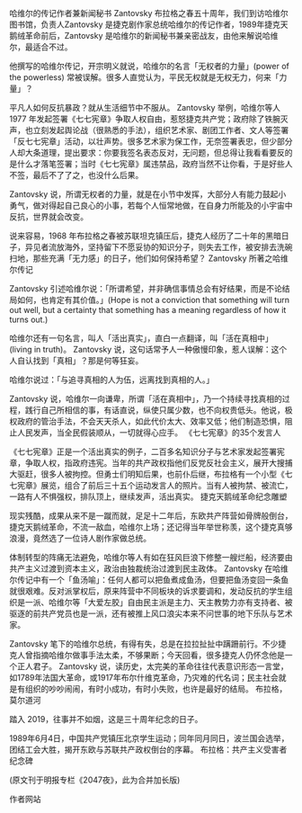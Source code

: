 

哈维尔的传记作者兼新闻秘书 Zantovsky 布拉格之春五十周年，我们到访哈维尔图书馆，负责人Zantovsky 是捷克剧作家总统哈维尔的传记作者，1989年捷克天鹅绒革命前后，Zantovsky 是哈维尔的新闻秘书兼亲密战友，由他来解说哈维尔，最适合不过。

他撰写的哈维尔传记，开宗明义就说，哈维尔的名言「无权者的力量」(power of the powerless) 常被误解。很多人直觉认为，平民无权就是无权无力，何来「力量」？

平凡人如何反抗暴政？就从生活细节中不服从。 Zantovsky 举例，哈维尔等人1977 年发起签署《七七宪章》争取人权自由，惹怒捷克共产党；政府除了铁腕灭声，也立刻发起舆论战（很熟悉的手法），组织艺术家、剧团工作者、文人等签署「反七七宪章」活动，以壮声势。很多艺术家为保工作，无奈签署表忠，但少部分人却大条道理，提出要求：你要我签名表态反对，无问题，但总得让我看看要反的是什么才落笔签署；当时《七七宪章》属违禁品，政府当然不让你看，于是好些人不签，最后不了了之，也没什么后果。

Zantovsky 说，所谓无权者的力量，就是在小节中发挥，大部分人有能力鼓起小勇气，做对得起自己良心的小事，若每个人恒常地做，在自身力所能及的小宇宙中反抗，世界就会改变。

说来容易，1968 年布拉格之春被苏联坦克镇压后，捷克人经历了二十年的黑暗日子，异见者流放海外，坚持留下不愿妥协的知识分子，则失去工作，被安排去洗碗扫地，那些充满「无力感」的日子，他们如何保持希望？ Zantovsky 所著之哈维尔传记

Zantovsky 引述哈维尔说：「所谓希望，并非确信事情总会有好结果，而是不论结局如何，也肯定有其价值。」(Hope is not a conviction that something will turn out well, but a certainty that something has a meaning regardless of how it turns out.)

哈维尔还有一句名言，叫人「活出真实」，直白一点翻译，叫「活在真相中」(living in truth)。 Zantovsky 说，这句话常予人一种傲慢印象，惹人误解：这个人自认找到「真相」？那是何等狂妄。

哈维尔说过：「与追寻真相的人为伍，远离找到真相的人。」

Zantovsky 说，哈维尔一向谦卑，所谓「活在真相中」，乃一个持续寻找真相的过程，践行自己所相信的事，有话直说，纵使只属少数，也不向权贵低头。他说，极权政府的管治手法，不会天天杀人，如此代价太大、效率又低；他们制造恐惧，阻止人民发声，当全民假装顺从，一切就得心应手。 《七七宪章》的35个发言人

《七七宪章》正是一个活出真实的例子，二百多名知识分子与艺术家发起签署宪章，争取人权，指政府违宪。当年的共产政权指他们反党反社会主义，展开大搜捕大驱赶，很多人被拘控。但勇士们明知后果，也前仆后继，布拉格有一个小型《七七宪章》展览，组合了前后三十五个运动发言人的照片。当有人被拘禁、被流亡，一路有人不惧强权，排队顶上，继续发声，活出真实。 捷克天鹅绒革命纪念雕塑

现实残酷，成果从来不是一蹴而就，足足十二年后，东欧共产阵营如骨牌般倒台，捷克天鹅绒革命，不流一敌血，哈维尔上场；还记得当年举世称羡，这个捷克真够浪漫，竟然选了一位诗人剧作家做总统。

体制转型的阵痛无法避免，哈维尔等人有如在狂风巨浪下修整一艘烂船，经济要由共产主义过渡到资本主义，政治由独裁统治过渡到民主政体。 Zantovsky 在哈维尔传记中有一个「鱼汤喻」：任何人都可以把鱼煮成鱼汤，但要把鱼汤变回一条鱼就很艰难。反对派掌权后，原来阵营中不同板块的诉求要调和，发动反抗的学生组织是一派、哈维尔等「大爱左胶」自由民主派是主力、天主教势力亦有支持者、被驱逐的前共产党员也是一派，还有被推上风口浪尖本来不问世事的地下乐队与艺术家。

Zantovsky 笔下的哈维尔总统，有得有失，总是在拉拉扯扯中蹒跚前行。不少捷克人曾指摘哈维尔做事手法太柔，不够果断；今天回看，很多捷克人仍怀念他是一个正人君子。 Zantovsky 说，读历史，太完美的革命往往代表意识形态一言堂，如1789年法国大革命，或1917年布尔什维克革命，乃灾难的代名词；民主社会就是有组织的吵吵闹闹，有时小成功，有时小失败，也许是最好的结局。 布拉格，莫尔道河

踏入 2019，往事并不如烟，这是三十周年纪念的日子。

1989年6月4日，中国共产党镇压北京学生运动；同年同月同日，波兰国会选举，团结工会大胜，揭开东欧与苏联共产政权倒台的序幕。 布拉格：共产主义受害者纪念碑

(原文刊于明报专栏《2047夜》，此为合并加长版)

作者网站 


